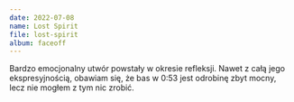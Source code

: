 ```yaml
---
date: 2022-07-08
name: Lost Spirit
file: lost-spirit
album: faceoff
---
```


Bardzo emocjonalny utwór powstały w okresie refleksji. Nawet z całą jego ekspresyjnością, obawiam się, że bas w 0:53 jest odrobinę zbyt mocny, lecz nie mogłem z tym nic zrobić.
